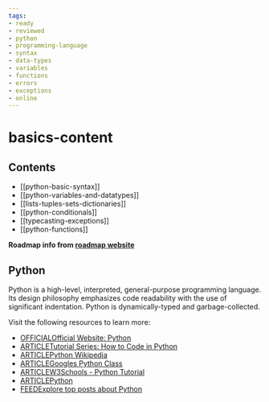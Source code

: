 ```yaml
---
tags:
- ready
- reviewed
- python
- programming-language
- syntax
- data-types
- variables
- functions
- errors
- exceptions
- online
---
```


# basics-content

## Contents

- [[python-basic-syntax]]
- [[python-variables-and-datatypes]]
- [[lists-tuples-sets-dictionaries]]
- [[python-conditionals]]
- [[typecasting-exceptions]]
- [[python-functions]]

__Roadmap info from [roadmap website](https://roadmap.sh/python/basics)__

## Python

Python is a high-level, interpreted, general-purpose programming language. Its design philosophy emphasizes code readability with the use of significant indentation. Python is dynamically-typed and garbage-collected.

Visit the following resources to learn more:

- [OFFICIALOfficial Website: Python](https://www.python.org/)
- [ARTICLETutorial Series: How to Code in Python](https://www.digitalocean.com/community/tutorials/how-to-write-your-first-python-3-program)
- [ARTICLEPython Wikipedia](https://en.wikipedia.org/wiki/Python_(programming_language))
- [ARTICLEGoogles Python Class](https://developers.google.com/edu/python)
- [ARTICLEW3Schools - Python Tutorial](https://www.w3schools.com/python)
- [ARTICLEPython](https://www.kaggle.com/learn/python)
- [FEEDExplore top posts about Python](https://app.daily.dev/tags/python?ref=roadmapsh)
